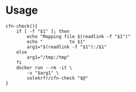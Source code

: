 # Usage

    cfn-check(){
        if [ -f "$1" ]; then
            echo "Mapping file $(readlink -f "$1")"
            echo "          to $1"
            arg1="$(readlink -f "$1"):/$1"
        else
            arg1="/tmp:/tmp"
        fi
        docker run --rm -it \
            -v "$arg1" \
            volekrfr/cfn-check "$@"
    }
